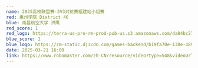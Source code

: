 ```yaml
---
name: 2025高校联盟赛-3V3对抗赛福建站小组赛
red: 惠州学院 District 46
blue: 南昌航空大学 洪鹰
red_score: 1
red_logo: https://terra-us-pro-rm-prod-pub-us.s3.amazonaws.com/da84bc27e35640e4b9feecd839639d57/f80fcacd-41b4-4a44-aac4-b7f2d7c43b8b?x-oss-process=image/resize,h_64,m_lfit
blue_score: 1
blue_logo: https://rm-static.djicdn.com/games-backend/b19fa70e-130e-4890-b030-924fe9a2493d?x-oss-process=image/resize,h_64,m_lfit
date: 2025-03-21 16:00
link: https://www.robomaster.com/zh-CN/resource/video?type=548&videoUrl=https%3A%2F%2Fvod.robomaster.com%2Fvideo%2F39591cde-195b7e17da9-0006-a66d-d2f-76fb4.mp4&zoneType=548
---
```

